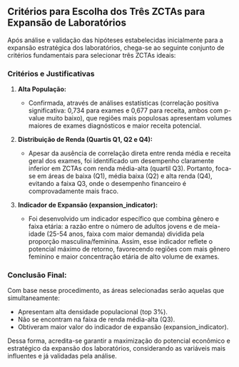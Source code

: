 ## **Critérios para Escolha dos Três ZCTAs para Expansão de Laboratórios**

Após análise e validação das hipóteses estabelecidas inicialmente para a expansão estratégica dos laboratórios, chega-se ao seguinte conjunto de critérios fundamentais para selecionar três ZCTAs ideais:

### Critérios e Justificativas

1. **Alta População:**
   - Confirmada, através de análises estatísticas (correlação positiva significativa: 0,734 para exames e 0,677 para receita, ambos com p-value muito baixo), que regiões mais populosas apresentam volumes maiores de exames diagnósticos e maior receita potencial.

2. **Distribuição de Renda (Quartis Q1, Q2 e Q4):**
   - Apesar da ausência de correlação direta entre renda média e receita geral dos exames, foi identificado um desempenho claramente inferior em ZCTAs com renda média-alta (quartil Q3). Portanto, foca-se em áreas de baixa (Q1), média baixa (Q2) e alta renda (Q4), evitando a faixa Q3, onde o desempenho financeiro é comprovadamente mais fraco.

3. **Indicador de Expansão (expansion_indicator):**
   - Foi desenvolvido um indicador específico que combina gênero e faixa etária: a razão entre o número de adultos jovens e de meia-idade (25-54 anos, faixa com maior demanda) dividida pela proporção masculina/feminina. Assim, esse indicador reflete o potencial máximo de retorno, favorecendo regiões com mais gênero feminino e maior concentração etária de alto volume de exames.

### Conclusão Final:

Com base nesse procedimento, as áreas selecionadas serão aquelas que simultaneamente:
- Apresentam alta densidade populacional (top 3%).
- Não se encontram na faixa de renda média-alta (Q3).
- Obtiveram maior valor do indicador de expansão (expansion_indicator).

Dessa forma, acredita-se garantir a maximização do potencial econômico e estratégico da expansão dos laboratórios, considerando as variáveis mais influentes e já validadas pela análise.
